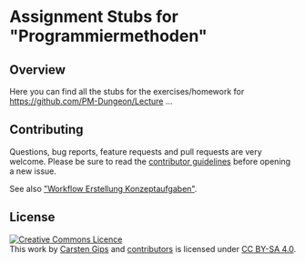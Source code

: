 # Assignment Stubs for "Programmiermethoden"

## Overview

Here you can find all the stubs for the exercises/homework for https://github.com/PM-Dungeon/Lecture ...

## Contributing

Questions, bug reports, feature requests and pull requests are very welcome.
Please be sure to read the [contributor guidelines](CONTRIBUTING.md) before
opening a new issue.

See also ["Workflow Erstellung Konzeptaufgaben"](https://github.com/PM-Dungeon/PM-Lecture/wiki/Workflow-Erstellung-Konzeptaufgaben).


## License

<!-- https://creativecommons.org/choose/ -->
<a rel="license" href="http://creativecommons.org/licenses/by-sa/4.0/"><img alt="Creative Commons Licence" style="border-width:0" src="https://i.creativecommons.org/l/by-sa/4.0/88x31.png" /></a><br />This work by <a xmlns:cc="http://creativecommons.org/ns#" href="https://github.com/cagix" property="cc:attributionName" rel="cc:attributionURL">Carsten Gips</a> and <a href="https://github.com/PM-Dungeon/Assignment-Stubs/graphs/contributors">contributors</a> is licensed under <a rel="license" href="http://creativecommons.org/licenses/by-sa/4.0/">CC BY-SA 4.0</a>.
